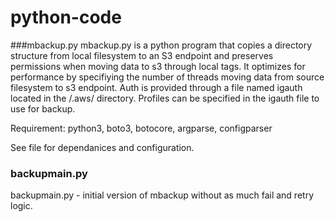 # python-code

###mbackup.py 
mbackup.py is a python program that copies a directory structure from local filesystem to an S3 endpoint and preserves permissions when moving data to s3 through local tags.  It optimizes for performance by specifiying the number of threads moving data from source filesystem to s3 endpoint. Auth is provided through a file named igauth located in the <HOMEDIR>/.aws/ directory. Profiles can be specified in the igauth file to use for backup.

Requirement:  python3, boto3, botocore, argparse, configparser

See file for dependanices and configuration. 

### backupmain.py 
backupmain.py - initial version of mbackup without as much fail and retry logic. 
